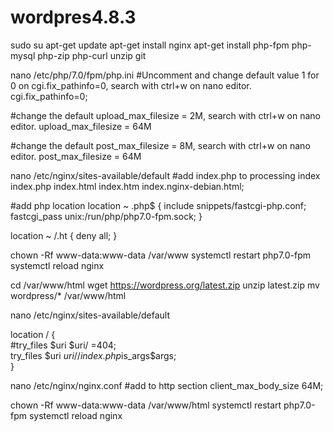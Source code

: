 # wordpres4.8.3

sudo su
apt-get update
apt-get install nginx
apt-get install php-fpm php-mysql php-zip php-curl unzip git

nano /etc/php/7.0/fpm/php.ini
#Uncomment and change default value 1 for 0 on cgi.fix_pathinfo=0, search with ctrl+w on nano editor.
cgi.fix_pathinfo=0;

#change the default upload_max_filesize = 2M, search with ctrl+w on nano editor. 
upload_max_filesize = 64M 

#change the default post_max_filesize = 8M, search with ctrl+w on nano editor. 
post_max_filesize = 64M

nano /etc/nginx/sites-available/default
#add index.php to processing
index index.php index.html index.htm index.nginx-debian.html;

#add php location
location ~ \.php$ {
    include snippets/fastcgi-php.conf;
    fastcgi_pass unix:/run/php/php7.0-fpm.sock;
}

location ~ /\.ht {
    deny all;
}

chown -Rf www-data:www-data /var/www
systemctl restart php7.0-fpm
systemctl reload nginx

cd /var/www/html
wget https://wordpress.org/latest.zip
unzip latest.zip
mv wordpress/* /var/www/html

nano /etc/nginx/sites-available/default

location / {  
#try_files $uri $uri/ =404;  
try_files $uri $uri/ /index.php$is_args$args;  
}

nano /etc/nginx/nginx.conf
#add to http section
client_max_body_size 64M;


chown -Rf www-data:www-data /var/www/html
systemctl restart php7.0-fpm
systemctl reload nginx
